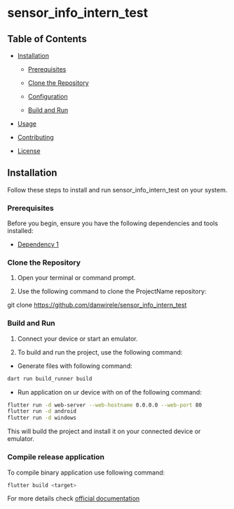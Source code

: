 # sensor_info_intern_test

## Table of Contents

- [Installation](#installation)

  - [Prerequisites](#prerequisites)

  - [Clone the Repository](#clone-the-repository)

  - [Configuration](#configuration)

  - [Build and Run](#build-and-run)

- [Usage](#usage)

- [Contributing](#contributing)

- [License](#license)

## Installation

Follow these steps to install and run sensor_info_intern_test on your system.

### Prerequisites

Before you begin, ensure you have the following dependencies and tools installed:

- [Dependency 1](#https://storage.googleapis.com/flutter_infra_release/releases/stable/windows/flutter_windows_3.16.3-stable.zip)

### Clone the Repository

1. Open your terminal or command prompt.

2. Use the following command to clone the ProjectName repository:

git clone https://github.com/danwirele/sensor_info_intern_test


### Build and Run

1. Connect your device or start an emulator.

2. To build and run the project, use the following command:

- Generate files with following command:

```bash
dart run build_runner build
```

- Run application on ur device with on of the following command:

```bash
flutter run -d web-server --web-hostname 0.0.0.0 --web-port 80
flutter run -d android
flutter run -d windows
```
This will build the project and install it on your connected device or emulator.

### Compile release application

To compile binary application use following command:

```bash
flutter build <target>
```

For more details check [official documentation](https://docs.flutter.dev/testing/build-modes)
